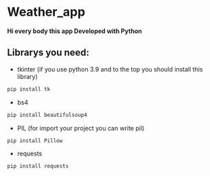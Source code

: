 # Weather_app

**Hi every body this app Developed with Python**

## Librarys you need:
* tkinter (if you use python 3.9 and to the top you should install this library) 
```bash
pip install tk
```
* bs4 
```bash
pip install beautifulsoup4
```

* PIL (for import your project you can write pil)
```bash
pip install Pillow
```

* requests

```bash
pip install requests
```

